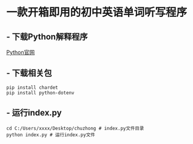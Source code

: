 # 一款开箱即用的初中英语单词听写程序

## - 下载Python解释程序
[Python官网](https://www.python.org)

## - 下载相关包
```shell
pip install chardet
pip install python-dotenv
```

## - 运行index.py
```shell
cd C:/Users/xxxx/Desktop/chuzhong # index.py文件目录
python index.py # 运行index.py文件
```